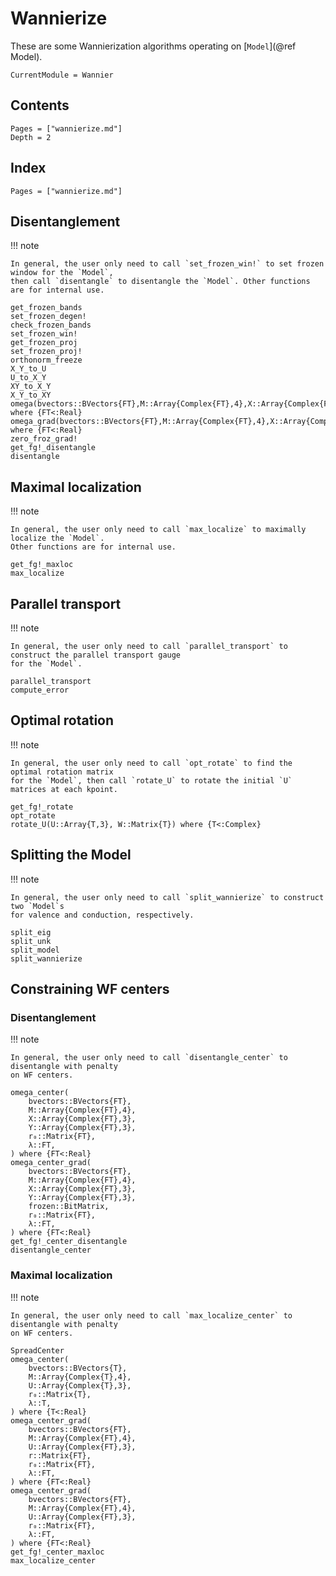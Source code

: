 # Wannierize

These are some Wannierization algorithms operating on [`Model`](@ref Model).

```@meta
CurrentModule = Wannier
```

## Contents

```@contents
Pages = ["wannierize.md"]
Depth = 2
```

## Index

```@index
Pages = ["wannierize.md"]
```

## Disentanglement

!!! note

    In general, the user only need to call `set_frozen_win!` to set frozen window for the `Model`,
    then call `disentangle` to disentangle the `Model`. Other functions are for internal use.

```@docs
get_frozen_bands
set_frozen_degen!
check_frozen_bands
set_frozen_win!
get_frozen_proj
set_frozen_proj!
orthonorm_freeze
X_Y_to_U
U_to_X_Y
XY_to_X_Y
X_Y_to_XY
omega(bvectors::BVectors{FT},M::Array{Complex{FT},4},X::Array{Complex{FT},3},Y::Array{Complex{FT},3}) where {FT<:Real}
omega_grad(bvectors::BVectors{FT},M::Array{Complex{FT},4},X::Array{Complex{FT},3},Y::Array{Complex{FT},3},frozen::BitMatrix) where {FT<:Real}
zero_froz_grad!
get_fg!_disentangle
disentangle
```

## Maximal localization

!!! note

    In general, the user only need to call `max_localize` to maximally localize the `Model`.
    Other functions are for internal use.

```@docs
get_fg!_maxloc
max_localize
```

## Parallel transport

!!! note

    In general, the user only need to call `parallel_transport` to construct the parallel transport gauge
    for the `Model`.

```@docs
parallel_transport
compute_error
```

## Optimal rotation

!!! note

    In general, the user only need to call `opt_rotate` to find the optimal rotation matrix
    for the `Model`, then call `rotate_U` to rotate the initial `U` matrices at each kpoint.

```@docs
get_fg!_rotate
opt_rotate
rotate_U(U::Array{T,3}, W::Matrix{T}) where {T<:Complex}
```

## Splitting the Model

!!! note

    In general, the user only need to call `split_wannierize` to construct two `Model`s
    for valence and conduction, respectively.

```@docs
split_eig
split_unk
split_model
split_wannierize
```

## Constraining WF centers

### Disentanglement

!!! note

    In general, the user only need to call `disentangle_center` to disentangle with penalty
    on WF centers.

```@docs
omega_center(
    bvectors::BVectors{FT},
    M::Array{Complex{FT},4},
    X::Array{Complex{FT},3},
    Y::Array{Complex{FT},3},
    r₀::Matrix{FT},
    λ::FT,
) where {FT<:Real}
omega_center_grad(
    bvectors::BVectors{FT},
    M::Array{Complex{FT},4},
    X::Array{Complex{FT},3},
    Y::Array{Complex{FT},3},
    frozen::BitMatrix,
    r₀::Matrix{FT},
    λ::FT,
) where {FT<:Real}
get_fg!_center_disentangle
disentangle_center
```

### Maximal localization

!!! note

    In general, the user only need to call `max_localize_center` to disentangle with penalty
    on WF centers.

```@docs
SpreadCenter
omega_center(
    bvectors::BVectors{T},
    M::Array{Complex{T},4},
    U::Array{Complex{T},3},
    r₀::Matrix{T},
    λ::T,
) where {T<:Real}
omega_center_grad(
    bvectors::BVectors{FT},
    M::Array{Complex{FT},4},
    U::Array{Complex{FT},3},
    r::Matrix{FT},
    r₀::Matrix{FT},
    λ::FT,
) where {FT<:Real}
omega_center_grad(
    bvectors::BVectors{FT},
    M::Array{Complex{FT},4},
    U::Array{Complex{FT},3},
    r₀::Matrix{FT},
    λ::FT,
) where {FT<:Real}
get_fg!_center_maxloc
max_localize_center
```
